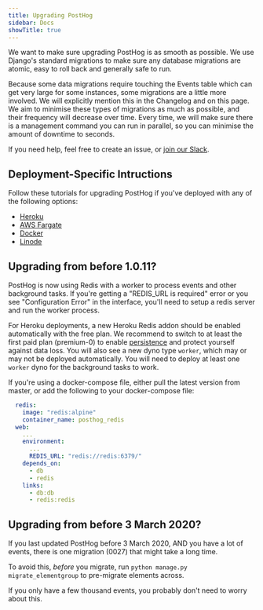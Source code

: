 ```yaml
---
title: Upgrading PostHog
sidebar: Docs
showTitle: true
---
```


We want to make sure upgrading PostHog is as smooth as possible. We use Django's standard migrations to make sure any database migrations are atomic, easy to roll back and generally safe to run.

Because some data migrations require touching the Events table which can get very large for some instances, some migrations are a little more involved. We will explicitly mention this in the Changelog and on this page. We aim to minimise these types of migrations as much as possible, and their frequency will decrease over time. Every time, we will make sure there is a management command you can run in parallel, so you can minimise the amount of downtime to seconds.

If you need help, feel free to create an issue, or [join our Slack](https://join.slack.com/t/posthogusers/shared_invite/enQtOTY0MzU5NjAwMDY3LTc2MWQ0OTZlNjhkODk3ZDI3NDVjMDE1YjgxY2I4ZjI4MzJhZmVmNjJkN2NmMGJmMzc2N2U3Yjc3ZjI5NGFlZDQ).


## Deployment-Specific Intructions

Follow these tutorials for upgrading PostHog if you've deployed with any of the following options:

- [Heroku](/docs/deployment/deploy-heroku#upgrading-posthog-on-heroku)
- [AWS Fargate](/docs/deployment/deploy-aws#updating-aws-fargate)
- [Docker](/docs/deployment/deploy-docker#upgrading-posthog-with-docker)
- [Linode](/docs/deployment/deploy-linode#updating-your-posthog)

## Upgrading from before 1.0.11?

PostHog is now using Redis with a worker to process events and other background tasks. If you're getting a "REDIS_URL is required" error or you see "Configuration Error" in the interface, you'll need to setup a redis server and run the worker process.

For Heroku deployments, a new Heroku Redis addon should be enabled automatically with the free plan. We recommend to switch to at least the first paid plan (premium-0) to enable [persistence](https://devcenter.heroku.com/articles/heroku-redis#persistence) and protect yourself against data loss. You will also see a new dyno type `worker`, which may or may not be deployed automatically. You will need to deploy at least one `worker` dyno for the background tasks to work.

If you're using a docker-compose file, either pull the latest version from master, or add the following to your docker-compose file:

```yaml
  redis:
    image: "redis:alpine"
    container_name: posthog_redis
  web:
    ...
    environment:
      ...
      REDIS_URL: "redis://redis:6379/"
    depends_on:
      - db
      - redis
    links:
      - db:db
      - redis:redis
```

## Upgrading from before 3 March 2020?

If you last updated PostHog before 3 March 2020, AND you have a lot of events, there is one migration (0027) that might take a long time.

To avoid this, _before_ you migrate, run `python manage.py migrate_elementgroup` to pre-migrate elements across.

If you only have a few thousand events, you probably don't need to worry about this.